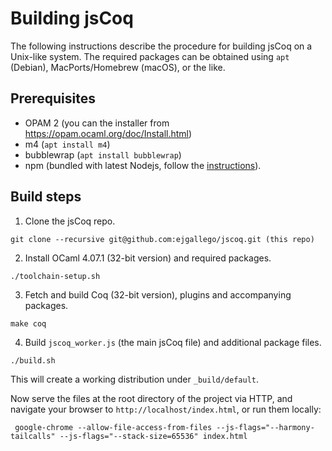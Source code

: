 # Building jsCoq

The following instructions describe the procedure for building jsCoq on a Unix-like
system.
The required packages can be obtained using `apt` (Debian), MacPorts/Homebrew (macOS),
or the like.

## Prerequisites
 * OPAM 2 (you can the installer from https://opam.ocaml.org/doc/Install.html)
 * m4 (`apt install m4`)
 * bubblewrap (`apt install bubblewrap`)
 * npm (bundled with latest Nodejs, follow the [instructions](https://github.com/nodesource/distributions/blob/master/README.md#installation-instructions)).

## Build steps
 1. Clone the jsCoq repo.
```
git clone --recursive git@github.com:ejgallego/jscoq.git (this repo)
```
 2. Install OCaml 4.07.1 (32-bit version) and required packages.
```
./toolchain-setup.sh
```
 3. Fetch and build Coq (32-bit version), plugins and accompanying packages.
```
make coq
```
 4. Build `jscoq_worker.js` (the main jsCoq file) and additional package files.
```
./build.sh
```

This will create a working distribution under `_build/default`.

Now serve the files at the root directory of the project via HTTP, and
navigate your browser to `http://localhost/index.html`, or run them locally:
```
 google-chrome --allow-file-access-from-files --js-flags="--harmony-tailcalls" --js-flags="--stack-size=65536" index.html
```
